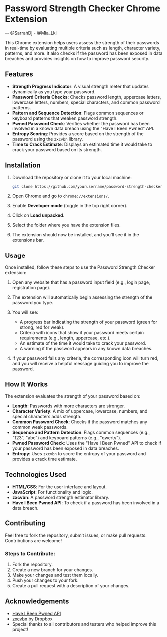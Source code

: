 # Password Strength Checker Chrome Extension
-- 
@SarrahDj - @Mia_Lkl

This Chrome extension helps users assess the strength of their passwords in real-time by evaluating multiple criteria such as length, character variety, patterns, and more. It also checks if the password has been exposed in data breaches and provides insights on how to improve password security.

## Features

- **Strength Progress Indicator**: A visual strength meter that updates dynamically as you type your password.
- **Password Criteria Checks**: Checks password length, uppercase letters, lowercase letters, numbers, special characters, and common password patterns.
- **Pattern and Sequence Detection**: Flags common sequences or keyboard patterns that weaken password strength.
- **Pwned Password Check**: Verifies whether the password has been involved in a known data breach using the "Have I Been Pwned" API.
- **Entropy Scoring**: Provides a score based on the strength of the password using the `zxcvbn` library.
- **Time to Crack Estimate**: Displays an estimated time it would take to crack your password based on its strength.

## Installation

1. Download the repository or clone it to your local machine:
    ```bash
    git clone https://github.com/yourusername/password-strength-checker.git
    ```

2. Open Chrome and go to `chrome://extensions/`.

3. Enable **Developer mode** (toggle in the top right corner).

4. Click on **Load unpacked**.

5. Select the folder where you have the extension files.

6. The extension should now be installed, and you'll see it in the extensions bar.

## Usage

Once installed, follow these steps to use the Password Strength Checker extension:

1. Open any website that has a password input field (e.g., login page, registration page).

2. The extension will automatically begin assessing the strength of the password you type.

3. You will see:
   - A progress bar indicating the strength of your password (green for strong, red for weak).
   - Criteria with icons that show if your password meets certain requirements (e.g., length, uppercase, etc.).
   - An estimate of the time it would take to crack your password.
   - A warning if the password appears in any known data breaches.

4. If your password fails any criteria, the corresponding icon will turn red, and you will receive a helpful message guiding you to improve the password.

## How It Works

The extension evaluates the strength of your password based on:

- **Length**: Passwords with more characters are stronger.
- **Character Variety**: A mix of uppercase, lowercase, numbers, and special characters adds strength.
- **Common Password Check**: Checks if the password matches any common weak passwords.
- **Sequence and Pattern Detection**: Flags common sequences (e.g., "123", "abc") and keyboard patterns (e.g., "qwerty").
- **Pwned Password Check**: Uses the "Have I Been Pwned" API to check if your password has been exposed in data breaches.
- **Entropy**: Uses `zxcvbn` to score the entropy of your password and provides a crack time estimate.

## Technologies Used

- **HTML/CSS**: For the user interface and layout.
- **JavaScript**: For functionality and logic.
- **zxcvbn**: A password strength estimator library.
- **Have I Been Pwned API**: To check if a password has been involved in a data breach.

## Contributing

Feel free to fork the repository, submit issues, or make pull requests. Contributions are welcome!

### Steps to Contribute:

1. Fork the repository.
2. Create a new branch for your changes.
3. Make your changes and test them locally.
4. Push your changes to your fork.
5. Create a pull request with a description of your changes.

## Acknowledgements

- [Have I Been Pwned API](https://haveibeenpwned.com/API)
- [zxcvbn](https://github.com/dropbox/zxcvbn) by Dropbox
- Special thanks to all contributors and testers who helped improve this project!

